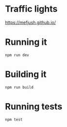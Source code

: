 # Traffic lights
https://mefjush.github.io/

# Running it
`npm run dev`

# Building it
`npm run build`

# Running tests
`npm test`
